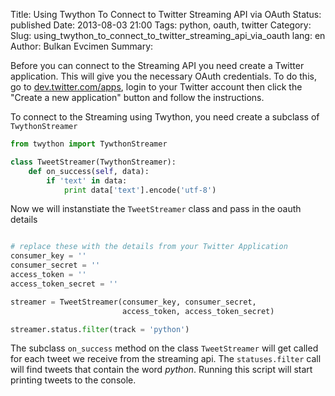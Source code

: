 Title: Using Twython To Connect to Twitter Streaming API via OAuth
Status: published
Date: 2013-08-03 21:00
Tags: python, oauth, twitter
Category: 
Slug: using_twython_to_connect_to_twitter_streaming_api_via_oauth 
lang: en
Author: Bulkan Evcimen
Summary: 


Before you can connect to the Streaming API you need create a Twitter application. This will give you the necessary OAuth credentials. To do this, go to [dev.twitter.com/apps](http://dev.twitter.com/apps), login to your Twitter account then click the "Create a new application" button and follow the instructions.

To connect to the Streaming using Twython, you need create a subclass of `TwythonStreamer`

```python
from twython import TywthonStreamer

class TweetStreamer(TwythonStreamer):
    def on_success(self, data):
        if 'text' in data:
            print data['text'].encode('utf-8')
```

Now we will instanstiate the `TweetStreamer` class and pass in the oauth details

```python

# replace these with the details from your Twitter Application
consumer_key = ''
consumer_secret = ''
access_token = ''
access_token_secret = ''

streamer = TweetStreamer(consumer_key, consumer_secret,
                         access_token, access_token_secret)

streamer.status.filter(track = 'python')
```

The subclass `on_success` method on the class `TweetStreamer` will get called for each tweet we receive from the streaming api. The `statuses.filter` call will find tweets that contain the word _python_. Running this script will start printing tweets to the console.
